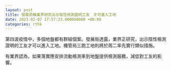 ```yaml
---
layout: post
title: 發展局稱業界研究出示陰性檢測證明工友　才可進入工地
date: 2021-02-07 17:57:23.000000000 +08:00
categories: rthk
---
```


第四波疫情中，多個地盤都有群組個案。發展局透露，業界正研究，出示陰性檢測證明的工友才可以進入工地。機管局三跑工地則將於周二率先實行類似措施。

有業界認為，如果落實應安排流動檢測車到地盤提供檢測服務，減低對工友的影響。
